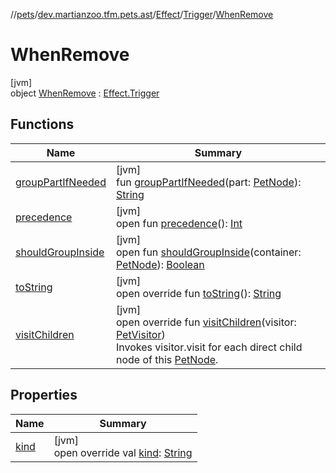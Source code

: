 //[pets](../../../../../index.md)/[dev.martianzoo.tfm.pets.ast](../../../index.md)/[Effect](../../index.md)/[Trigger](../index.md)/[WhenRemove](index.md)

# WhenRemove

[jvm]\
object [WhenRemove](index.md) : [Effect.Trigger](../index.md)

## Functions

| Name | Summary |
|---|---|
| [groupPartIfNeeded](../../../-pet-node/group-part-if-needed.md) | [jvm]<br>fun [groupPartIfNeeded](../../../-pet-node/group-part-if-needed.md)(part: [PetNode](../../../-pet-node/index.md)): [String](https://kotlinlang.org/api/latest/jvm/stdlib/kotlin/-string/index.html) |
| [precedence](../../../-pet-node/precedence.md) | [jvm]<br>open fun [precedence](../../../-pet-node/precedence.md)(): [Int](https://kotlinlang.org/api/latest/jvm/stdlib/kotlin/-int/index.html) |
| [shouldGroupInside](../../../-pet-node/should-group-inside.md) | [jvm]<br>open fun [shouldGroupInside](../../../-pet-node/should-group-inside.md)(container: [PetNode](../../../-pet-node/index.md)): [Boolean](https://kotlinlang.org/api/latest/jvm/stdlib/kotlin/-boolean/index.html) |
| [toString](to-string.md) | [jvm]<br>open override fun [toString](to-string.md)(): [String](https://kotlinlang.org/api/latest/jvm/stdlib/kotlin/-string/index.html) |
| [visitChildren](visit-children.md) | [jvm]<br>open override fun [visitChildren](visit-children.md)(visitor: [PetVisitor](../../../../dev.martianzoo.tfm.pets/-pet-visitor/index.md))<br>Invokes visitor.visit for each direct child node of this [PetNode](../../../-pet-node/index.md). |

## Properties

| Name | Summary |
|---|---|
| [kind](../kind.md) | [jvm]<br>open override val [kind](../kind.md): [String](https://kotlinlang.org/api/latest/jvm/stdlib/kotlin/-string/index.html) |
